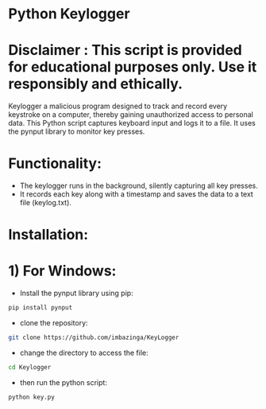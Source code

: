# Python Keylogger
# Disclaimer : This script is provided for educational purposes only. Use it responsibly and ethically.
Keylogger a malicious program designed to track and record every keystroke on a computer, thereby gaining unauthorized access to personal data. This Python script captures keyboard input and logs it to a file. It uses the pynput library to monitor key presses. 
# Functionality:
* The keylogger runs in the background, silently capturing all key presses.
* It records each key along with a timestamp and saves the data to a text file (keylog.txt).
# Installation:
# 1) For Windows:
* Install the pynput library using pip:
```bash
pip install pynput
```
* clone the repository:
```bash
git clone https://github.com/imbazinga/KeyLogger
```
* change the directory to access the file:
```bash
cd Keylogger
```
* then run the python script:
```bash
python key.py
```


 


